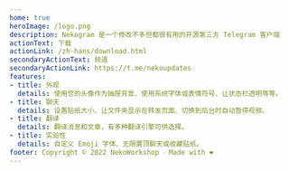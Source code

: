 ```yaml
---
home: true
heroImage: /logo.png
description: Nekogram 是一个修改不多但都很有用的开源第三方 Telegram 客户端
actionText: 下载
actionLink: /zh-hans/download.html
secondaryActionText: 频道
secondaryActionLink: https://t.me/nekoupdates
features:
- title: 外观
  details: 使用您的头像作为抽屉背景、使用系统字体或表情符号、让状态栏透明等等。
- title: 聊天
  details: 设置贴纸大小、让文件夹显示在转发页面、切换到后台时自动暂停视频。
- title: 翻译
  details: 翻译消息和文章，有多种翻译引擎可供选择。
- title: 实验性
  details: 自定义 Emoji 字体、无限置顶聊天或收藏贴纸。
footer: Copyright © 2022 NekoWorkshop ‧ Made with ❤️
---
```

